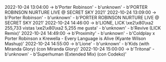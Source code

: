 2022-10-24 13:04:00 -> b'Porter Robinson' - b'unknown' - b'PORTER ROBINSON NURTURE LIVE @ SECRET SKY 2021'
2022-10-24 13:09:00 -> b'Porter Robinson' - b'unknown' - b'PORTER ROBINSON NURTURE LIVE @ SECRET SKY 2021'
2022-10-24 14:46:00 -> b'LIONE, LICK \xe2\x80\xa2 255,733 vistas \xe2\x80\xa2 5,255 me gusta' - b'unknown' - b'Revive (LICK Remix)'
2022-10-24 14:49:00 -> b'Proximity' - b'unknown' - b'Coldplay x Porter Robinson x Krewella - Every Language is Alive (Kyante Wilson Mashup)'
2022-10-24 14:55:00 -> b'Lione' - b'unknown' - b'Kids (with Miranda Glory) (con Miranda Glory)'
2022-10-24 15:00:00 -> b'Tritonal' - b'unknown' - b'Superhuman (Extended Mix) (con Codeko)'
